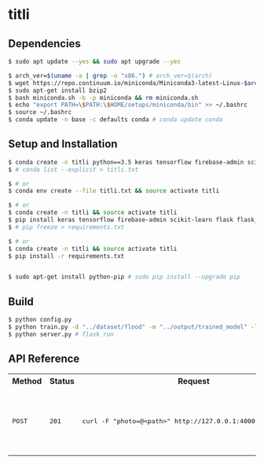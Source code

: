 # titli

## Dependencies
```bash
$ sudo apt update --yes && sudo apt upgrade --yes

$ arch_ver=$(uname -a | grep -o "x86.") # arch_ver=$(arch)
$ wget https://repo.continuum.io/miniconda/Miniconda3-latest-Linux-$arch_ver.sh -O miniconda.sh
$ sudo apt-get install bzip2
$ bash miniconda.sh -b -p miniconda && rm miniconda.sh
$ echo "export PATH=\$PATH:\$HOME/setups/miniconda/bin" >> ~/.bashrc
$ source ~/.bashrc
$ conda update -n base -c defaults conda # conda update conda
```

## Setup and Installation
```bash
$ conda create -n titli python==3.5 keras tensorflow firebase-admin scikit-learn flask flask_uploads && source activate titli
$ # conda list --explicit > titli.txt

$ # or
$ conda env create --file titli.txt && source activate titli

$ # or
$ conda create -n titli && source activate titli
$ pip install keras tensorflow firebase-admin scikit-learn flask flask_uploads
$ # pip freeze > requirements.txt

$ # or
$ conda create -n titli && source activate titli
$ pip install -r requirements.txt


$ sudo apt-get install python-pip # sudo pip install --upgrade pip
```

## Build
```bash
$ python config.py
$ python train.py -d "../dataset/flood" -m "../output/trained_model" -l "../output/bin" -p "../output/plot"
$ python server.py # flask run

```
## API Reference
<table>
	<tr>
		<th>Method</th>
		<th>Status</th>
		<th>Request</th>
		<th>Response</th>
	</tr>
	<tr>
		<td><pre>POST</pre></td>
		<td><pre>201</pre></td>
		<td><pre>curl -F "photo=@&lt;path&gt;" http://127.0.0.1:4000/upload/&lt;uid&gt;</pre>
		</td>
		<td>
			<pre>
{
	"&lt;uid&gt;": {
		"img_label": "",
		"img_url": ""
	}
}
			</pre>
		</td>
	</tr>
</table>
